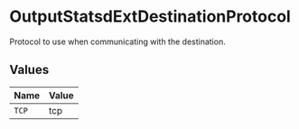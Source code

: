 # OutputStatsdExtDestinationProtocol

Protocol to use when communicating with the destination.


## Values

| Name  | Value |
| ----- | ----- |
| `TCP` | tcp   |